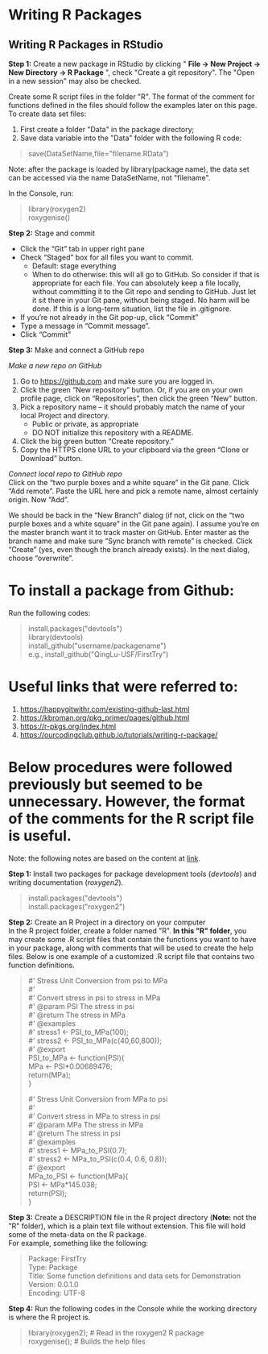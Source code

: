 # Writing R Packages  

## Writing R Packages in RStudio  

**Step 1:**  Create a new package in RStudio by clicking " **File -> New Project -> New Directory -> R Package** ", check "Create a git repository". The "Open in a new session" may also be checked.  

Create some R script files in the folder "R". The format of the comment for functions defined in the files should follow the examples later on this page.  
To create data set files:
  1. First create a folder "Data" in the package directory;   
  2. Save data variable into the "Data" folder with the following R code:  
  > save(DataSetName,file="filename.RData")  
  > 
Note: after the package is loaded by library(package name), the data set can be accessed via the name DataSetName, not "filename".


In the Console, run:  
> library(roxygen2)  
> roxygenise()  
> 

**Step 2:**  Stage and commit  
* Click the “Git” tab in upper right pane
* Check “Staged” box for all files you want to commit.
    - Default: stage everything
    - When to do otherwise: this will all go to GitHub. So consider if that is appropriate for each file. You can absolutely keep a file locally, without committing it to the Git repo and sending to GitHub. Just let it sit there in your Git pane, without being staged. No harm will be done. If this is a long-term situation, list the file in .gitignore.
* If you’re not already in the Git pop-up, click “Commit”
* Type a message in “Commit message”.
* Click “Commit”  

**Step 3:**  Make and connect a GitHub repo  

*Make a new repo on GitHub*  
1. Go to https://github.com and make sure you are logged in.  
2. Click the green “New repository” button. Or, if you are on your own profile page, click on “Repositories”, then click the green “New” button.  
3. Pick a repository name – it should probably match the name of your local Project and directory.    
   * Public or private, as appropriate  
   * DO NOT initialize this repository with a README.  
4. Click the big green button “Create repository.”  
5. Copy the HTTPS clone URL to your clipboard via the green “Clone or Download” button.   

*Connect local repo to GitHub repo*  
Click on the “two purple boxes and a white square” in the Git pane. Click “Add remote”. Paste the URL here and pick a remote name, almost certainly origin. Now “Add”.  

We should be back in the “New Branch” dialog (if not, click on the “two purple boxes and a white square” in the Git pane again). I assume you’re on the master branch want it to track master on GitHub. Enter master as the branch name and make sure “Sync branch with remote” is checked. Click “Create” (yes, even though the branch already exists). In the next dialog, choose “overwrite”.  

# To install a package from Github: #  
Run the following codes:  
> install.packages("devtools")  
> library(devtools)  
> install_github("username/packagename")  
> e.g.,  install_github("QingLu-USF/FirstTry")  
> 



# Useful links that were referred to:  
1. https://happygitwithr.com/existing-github-last.html  
2. https://kbroman.org/pkg_primer/pages/github.html  
3. https://r-pkgs.org/index.html  
4. https://ourcodingclub.github.io/tutorials/writing-r-package/  

# Below procedures were followed previously but seemed to be unnecessary. However, the format of the comments for the R script file is useful.  


Note:  the following notes are based on the content at [link](https://ourcodingclub.github.io/tutorials/writing-r-package/).

**Step 1:** Install two packages for package development tools (*devtools*) and writing documentation (*roxygen2*). 

> install.packages("devtools")  
> install.packages("roxygen2")  

**Step 2:** Create an R Project in a directory on your computer  
In the R project folder, create a folder named "R". **In this "R" folder**, you may create some .R script files that contain the functions you want to have in your package, along with comments that will be used to create the help files. Below is one example of a customized .R script file that contains two function definitions.

> #' Stress Unit Conversion from psi to MPa  
> #'   
> #' Convert stress in psi to stress in MPa  
> #' @param PSI The stress in psi  
> #' @return The stress in MPa  
> #' @examples   
> #' stress1 <- PSI_to_MPa(100);  
> #' stress2 <- PSI_to_MPa(c(40,60,800));  
> #' @export  
> PSI_to_MPa <- function(PSI){  
>   MPa <- PSI*0.00689476;  
>   return(MPa);  
> }
> 
> #' Stress Unit Conversion from MPa to psi  
> #'   
> #' Convert stress in MPa to stress in psi  
> #' @param MPa The stress in MPa  
> #' @return The stress in psi  
> #' @examples   
> #' stress1 <- MPa_to_PSI(0.7);  
> #' stress2 <- MPa_to_PSI(c(0.4, 0.6, 0.8));  
> #' @export  
> MPa_to_PSI <- function(MPa){  
>   PSI <- MPa*145.038;  
>   return(PSI);  
> }
> 

**Step 3:** Create a DESCRIPTION file in the R project directory (**Note:** not the "R" folder), which is a plain text file without extension.  This file will hold some of the meta-data on the R package.  
For example, something like the following:  

> Package: FirstTry  
> Type: Package  
> Title: Some function definitions and data sets for Demonstration  
> Version: 0.0.1.0  
> Encoding: UTF-8  
> 

**Step 4:** Run the following codes in the Console while the working directory is where the R project is.

> library(roxygen2); # Read in the roxygen2 R package  
> roxygenise();      # Builds the help files  
> 
